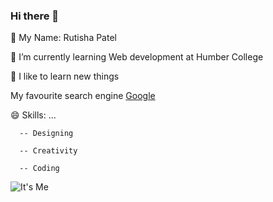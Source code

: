 ### Hi there 👋

🔭 My Name: Rutisha Patel

🌱 I’m currently learning Web development at Humber College

🤔 I like to learn new things

My favourite search engine [Google](google.com)
  

😄 Skills: ...

      -- Designing

      -- Creativity

      -- Coding
  
![It's Me](profile.png)
